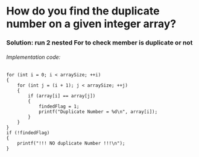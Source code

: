 # How do you find the duplicate number on a given integer array?

### Solution: run 2 nested For to check member is duplicate or not
###### Implementation code:

    for (int i = 0; i < arraySize; ++i)
	{
		for (int j = (i + 1); j < arraySize; ++j)
		{
			if (array[i] == array[j])
			{
				findedFlag = 1;
				printf("Duplicate Number = %d\n", array[i]);
			}
		}
	}
	if (!findedFlag)
	{
		printf("!!! NO duplicate Number !!!\n");
	}
